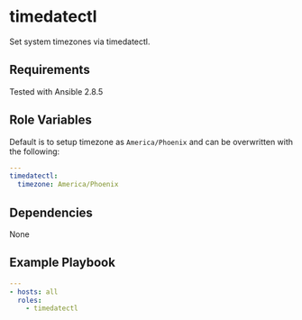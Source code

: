 timedatectl
========

Set system timezones via timedatectl.

Requirements
------------

Tested with Ansible 2.8.5

Role Variables
--------------

Default is to setup timezone as `America/Phoenix` and can be overwritten with the following:

```yaml
---
timedatectl:
  timezone: America/Phoenix
```

Dependencies
------------

None

Example Playbook
----------------

```yaml
---
- hosts: all
  roles:
    - timedatectl
```